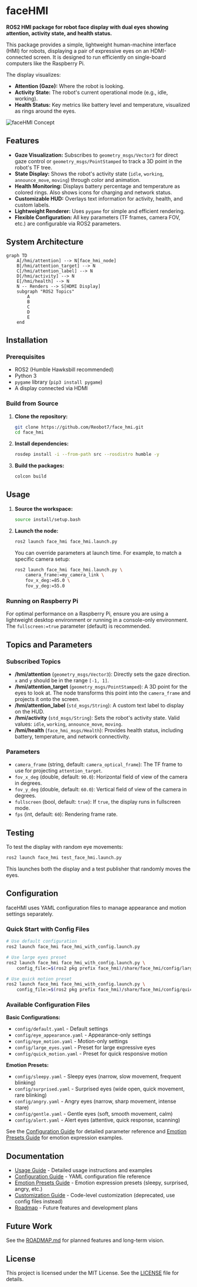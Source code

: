# faceHMI

**ROS2 HMI package for robot face display with dual eyes showing attention, activity state, and health status.**

This package provides a simple, lightweight human-machine interface (HMI) for robots, displaying a pair of expressive eyes on an HDMI-connected screen. It is designed to run efficiently on single-board computers like the Raspberry Pi.

The display visualizes:
- **Attention (Gaze):** Where the robot is looking.
- **Activity State:** The robot's current operational mode (e.g., idle, working).
- **Health Status:** Key metrics like battery level and temperature, visualized as rings around the eyes.

![faceHMI Concept](docs/concept.png)  <!-- Conceptual image placeholder -->

## Features

- **Gaze Visualization:** Subscribes to `geometry_msgs/Vector3` for direct gaze control or `geometry_msgs/PointStamped` to track a 3D point in the robot's TF tree.
- **State Display:** Shows the robot's activity state (`idle`, `working`, `announce_move`, `moving`) through color and animation.
- **Health Monitoring:** Displays battery percentage and temperature as colored rings. Also shows icons for charging and network status.
- **Customizable HUD:** Overlays text information for activity, health, and custom labels.
- **Lightweight Renderer:** Uses `pygame` for simple and efficient rendering.
- **Flexible Configuration:** All key parameters (TF frames, camera FOV, etc.) are configurable via ROS2 parameters.

## System Architecture

```mermaid
graph TD
    A[/hmi/attention] --> N[face_hmi_node]
    B[/hmi/attention_target] --> N
    C[/hmi/attention_label] --> N
    D[/hmi/activity] --> N
    E[/hmi/health] --> N
    N -- Renders --> S[HDMI Display]
    subgraph "ROS2 Topics"
        A
        B
        C
        D
        E
    end
```

## Installation

### Prerequisites

- ROS2 (Humble Hawksbill recommended)
- Python 3
- `pygame` library (`pip3 install pygame`)
- A display connected via HDMI

### Build from Source

1.  **Clone the repository:**
    ```bash
    git clone https://github.com/Reobot7/face_hmi.git
    cd face_hmi
    ```

2.  **Install dependencies:**
    ```bash
    rosdep install -i --from-path src --rosdistro humble -y
    ```

3.  **Build the packages:**
    ```bash
    colcon build
    ```

## Usage

1.  **Source the workspace:**
    ```bash
    source install/setup.bash
    ```

2.  **Launch the node:**
    ```bash
    ros2 launch face_hmi face_hmi.launch.py
    ```

    You can override parameters at launch time. For example, to match a specific camera setup:
    ```bash
    ros2 launch face_hmi face_hmi.launch.py \
        camera_frame:=my_camera_link \
        fov_x_deg:=85.0 \
        fov_y_deg:=55.0
    ```

### Running on Raspberry Pi

For optimal performance on a Raspberry Pi, ensure you are using a lightweight desktop environment or running in a console-only environment. The `fullscreen:=true` parameter (default) is recommended.

## Topics and Parameters

### Subscribed Topics

-   **/hmi/attention** (`geometry_msgs/Vector3`): Directly sets the gaze direction. `x` and `y` should be in the range `[-1, 1]`.
-   **/hmi/attention_target** (`geometry_msgs/PointStamped`): A 3D point for the eyes to look at. The node transforms this point into the `camera_frame` and projects it onto the screen.
-   **/hmi/attention_label** (`std_msgs/String`): A custom text label to display on the HUD.
-   **/hmi/activity** (`std_msgs/String`): Sets the robot's activity state. Valid values: `idle`, `working`, `announce_move`, `moving`.
-   **/hmi/health** (`face_hmi_msgs/Health`): Provides health status, including battery, temperature, and network connectivity.

### Parameters

-   `camera_frame` (string, default: `camera_optical_frame`): The TF frame to use for projecting `attention_target`.
-   `fov_x_deg` (double, default: `90.0`): Horizontal field of view of the camera in degrees.
-   `fov_y_deg` (double, default: `60.0`): Vertical field of view of the camera in degrees.
-   `fullscreen` (bool, default: `true`): If `true`, the display runs in fullscreen mode.
-   `fps` (int, default: `60`): Rendering frame rate.

## Testing

To test the display with random eye movements:

```bash
ros2 launch face_hmi test_face_hmi.launch.py
```

This launches both the display and a test publisher that randomly moves the eyes.

## Configuration

faceHMI uses YAML configuration files to manage appearance and motion settings separately.

### Quick Start with Config Files

```bash
# Use default configuration
ros2 launch face_hmi face_hmi_with_config.launch.py

# Use large eyes preset
ros2 launch face_hmi face_hmi_with_config.launch.py \
    config_file:=$(ros2 pkg prefix face_hmi)/share/face_hmi/config/large_eyes.yaml

# Use quick motion preset
ros2 launch face_hmi face_hmi_with_config.launch.py \
    config_file:=$(ros2 pkg prefix face_hmi)/share/face_hmi/config/quick_motion.yaml
```

### Available Configuration Files

**Basic Configurations:**
- `config/default.yaml` - Default settings
- `config/eye_appearance.yaml` - Appearance-only settings
- `config/eye_motion.yaml` - Motion-only settings
- `config/large_eyes.yaml` - Preset for large expressive eyes
- `config/quick_motion.yaml` - Preset for quick responsive motion

**Emotion Presets:**
- `config/sleepy.yaml` - Sleepy eyes (narrow, slow movement, frequent blinking)
- `config/surprised.yaml` - Surprised eyes (wide open, quick movement, rare blinking)
- `config/angry.yaml` - Angry eyes (narrow, sharp movement, intense stare)
- `config/gentle.yaml` - Gentle eyes (soft, smooth movement, calm)
- `config/alert.yaml` - Alert eyes (attentive, quick response, scanning)

See the [Configuration Guide](docs/CONFIGURATION.md) for detailed parameter reference and [Emotion Presets Guide](docs/EMOTION_PRESETS.md) for emotion expression examples.

## Documentation

- [Usage Guide](docs/USAGE.md) - Detailed usage instructions and examples
- [Configuration Guide](docs/CONFIGURATION.md) - YAML configuration file reference
- [Emotion Presets Guide](docs/EMOTION_PRESETS.md) - Emotion expression presets (sleepy, surprised, angry, etc.)
- [Customization Guide](docs/CUSTOMIZATION.md) - Code-level customization (deprecated, use config files instead)
- [Roadmap](docs/ROADMAP.md) - Future features and development plans

## Future Work

See the [ROADMAP.md](docs/ROADMAP.md) for planned features and long-term vision.

## License

This project is licensed under the MIT License. See the [LICENSE](LICENSE) file for details.
